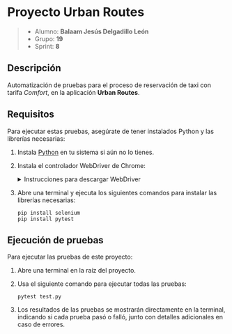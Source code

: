 # Proyecto Urban Routes

> - Alumno: **Balaam Jesús Delgadillo León**
> - Grupo: **19**
> - Sprint: **8**

## Descripción

Automatización de pruebas para el proceso de reservación de taxi con tarifa *Comfort*, en la aplicación **Urban Routes**.


## Requisitos

Para ejecutar estas pruebas, asegúrate de tener instalados Python y las librerías necesarias:

1. Instala [Python](https://www.python.org/downloads/) en tu sistema si aún no lo tienes.
2. Instala el controlador WebDriver de Chrome:
   <details>
   <summary>Instrucciones para descargar WebDriver</summary>
   
   - Descarga WebDriver a través de [este enlace](https://googlechromelabs.github.io/chrome-for-testing/). 
   - Busca la línea con la versión de Chromedriver que coincida con la versión de tu navegador y de tu sistema operativo.
      Necesitas la versión que coincida con la versión de tu navegador, al menos la parte antes del primer punto. 
      Por ejemplo, si la versión de tu navegador es <code>102.0.5005.115</code>, funcionarán tanto la versión 
      <code>102.0.5005.27</code> como la <code>102.0.5005.61</code> del controlador. 
      Si no puedes encontrar ninguna coincidencia, descarga la última versión estable. 
      Para averiguar tu versión de Chrome, abre el navegador. Pega <code>chrome://settings/help</code> en la barra de 
      direcciones y presiona Enter. Verás la versión de tu navegador en la nueva ventana. En la segunda columna de la 
      tabla, puedes ver diferentes sistemas operativos: Linux, mac o win para Windows. 
   - Copia el enlace al Chromedriver que seleccionaste y pégalo en la pestaña del navegador; debería comenzar a 
      descargarse automáticamente.
   - Descomprime el archivo. Crea una carpeta llamada <code>WebDriver/bin</code> y guarda el archivo allí. 
   - Agrega la ruta de <code>bin</code> a la variable de entorno <code>PATH</code>. 
      El algoritmo depende del sistema operativo:
   
      > **Para Windows**
      > 
      > Abre el Panel de control. Ve a Sistema → Configuración avanzada del sistema → Variables de entorno. 
      > Edita la variable del sistema <code>PATH</code> agregando la ruta a <code>bin</code>. 
      > Por ejemplo: <code>C:\\\\WebDriver\\\\bin</code>. 

      > **Para MacOS y Linux**
      > 
      > Abre la terminal <code>bin</code> A continuación te mostramos un ejemplo:
      > ```shell
      > export PATH=/Users/<username>/Downloads/WebDriver/bin:$PATH
      > ```
   
   Si planeas descargar WebDriver para otros navegadores y sus versiones, 
   guarda todos los archivos en la misma carpeta: <code>WebDriver/bin</code>. 
   De esta manera, no tendrás que editar <code>PATH</code> de nuevo.
   </details>

3. Abre una terminal y ejecuta los siguientes comandos para instalar las librerías necesarias:
    ```shell
    pip install selenium
    pip install pytest   
    ```

## Ejecución de pruebas

Para ejecutar las pruebas de este proyecto:

1. Abre una terminal en la raíz del proyecto.
2. Usa el siguiente comando para ejecutar todas las pruebas:
    ```shell
    pytest test.py
    ```

3. Los resultados de las pruebas se mostrarán directamente en la terminal, indicando si cada prueba pasó o falló, junto con detalles adicionales en caso de errores.